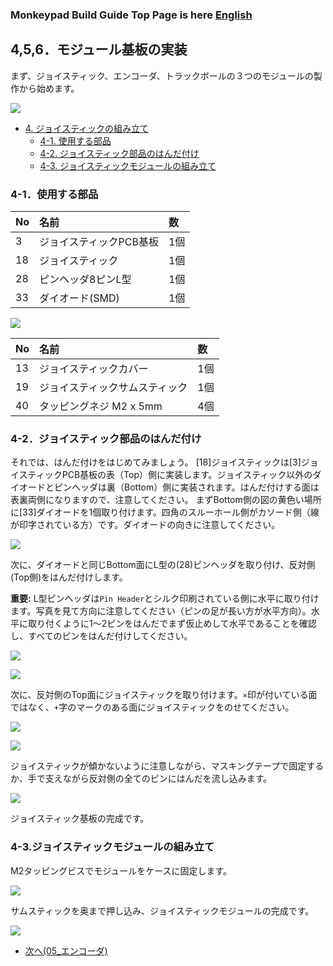 ### Monkeypad Build Guide Top Page is here [English](01_build_guide.md)

## 4,5,6．モジュール基板の実装

まず、ジョイスティック、エンコーダ、トラックボールの３つのモジュールの製作から始めます。

![](../images/04/monkeypad_4_01.jpeg)     

  - [4. ジョイスティックの組み立て](04_ジョイスティック.md)  
    - [4-1. 使用する部品](./04_ジョイスティック.md/#4-1使用する部品)
    - [4-2. ジョイスティック部品のはんだ付け](./04_ジョイスティック.md/#4-2ジョイスティック部品のはんだ付け)
    - [4-3. ジョイスティックモジュールの組み立て](./04_ジョイスティック.md/#4-3ジョイスティックモジュールの組み立て)

### 4-1．使用する部品

| No | 名前 | 数 |
|:-|:-|:-|
|  3 | ジョイスティックPCB基板 | 1個 |
| 18 | ジョイスティック | 1個 |
| 28 | ピンヘッダ8ピンL型 | 1個 |
| 33 | ダイオード(SMD) | 1個 |

![](../images/04/monkeypad_4_02.jpeg)

| No | 名前 | 数 |
|:-|:-|:-|
| 13 | ジョイスティックカバー | 1個 |
| 19 | ジョイスティックサムスティック | 1個 |
| 40 | タッピングネジ M2 x 5mm | 4個 |

### 4-2．ジョイスティック部品のはんだ付け

それでは、はんだ付けをはじめてみましょう。
[18]ジョイスティックは[3]ジョイスティックPCB基板の表（Top）側に実装します。ジョイスティック以外のダイオードとピンヘッダは裏（Bottom）側に実装されます。はんだ付けする面は表裏両側になりますので、注意してください。
まずBottom側の図の黄色い場所に[33]ダイオードを1個取り付けます。四角のスルーホール側がカソード側（線が印字されている方）です。ダイオードの向きに注意してください。

![](../images/04/monkeypad_4_03.jpeg)

次に、ダイオードと同じBottom面にL型の(28)ピンヘッダを取り付け、反対側(Top側)をはんだ付けします。

**重要:**
L型ピンヘッダは`Pin Header`とシルク印刷されている側に水平に取り付けます。写真を見て方向に注意してください（ピンの足が長い方が水平方向）。水平に取り付くように1〜2ピンをはんだでまず仮止めして水平であることを確認し、すべてのピンをはんだ付けしてください。

![](../images/04/monkeypad_4_04.jpeg)

![](../images/04/monkeypad_4_05.jpeg)

次に、反対側のTop面にジョイスティックを取り付けます。`×`印が付いている面ではなく、`+`字のマークのある面にジョイスティックをのせてください。

![](../images/04/monkeypad_4_07.jpeg)

![](../images/04/monkeypad_4_06.jpeg)

ジョイスティックが傾かないように注意しながら、マスキングテープで固定するか、手で支えながら反対側の全てのピンにはんだを流し込みます。

![](../images/04/monkeypad_4_08.jpeg)

ジョイスティック基板の完成です。

### 4-3.ジョイスティックモジュールの組み立て

M2タッピングビスでモジュールをケースに固定します。

![](../images/04/monkeypad_4_10.jpeg)

サムスティックを奥まで押し込み、ジョイスティックモジュールの完成です。

![](../images/04/monkeypad_4_11.jpeg)


  - [次へ(05_エンコーダ)](05_エンコーダ.md)
